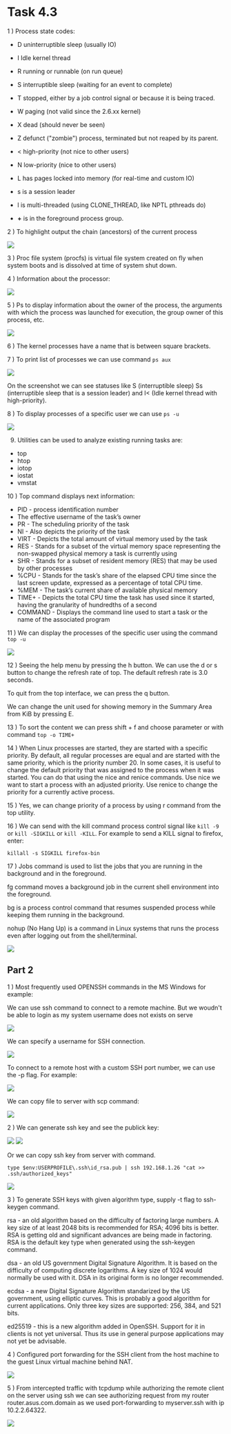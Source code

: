 # Task 4.3

1 ) Process state codes:
- D    uninterruptible sleep (usually IO)
- I    Idle kernel thread
- R    running or runnable (on run queue)
- S    interruptible sleep (waiting for an event to complete)
- T    stopped, either by a job control signal or because it is being traced.
- W    paging (not valid since the 2.6.xx kernel)
- X    dead (should never be seen)
- Z    defunct ("zombie") process, terminated but not reaped by its parent.

- <    high-priority (not nice to other users)
- N    low-priority (nice to other users)
- L    has pages locked into memory (for real-time and custom IO)
- s    is a session leader
- l    is multi-threaded (using CLONE_THREAD, like NPTL pthreads do)

- **+** is in the foreground process group.

2 ) To highlight output the chain (ancestors) of the current process

<img src="images/pstree-h.jpg">

3 ) Proc file system (procfs) is virtual file system created on fly when system boots and is dissolved at time of system shut down.

4 ) Information about the processor:

<img src="images/processor.jpg">

5 ) Ps to display information about the owner of the process, the arguments with which the process was launched for execution, the group owner of this process, etc.

<img src="images/ps-ef.jpg">

6 ) The kernel processes have a name that is between square brackets. 



7 ) To print list of processes we can use command ``ps aux`` 


<img src="images/psaux.jpg">

On the screenshot we can see statuses like S    (interruptible sleep) Ss (interruptible sleep that is a session leader) and I< (Idle kernel thread with high-priority).

8 ) To display processes of a specific user we can use ``ps -u``

<img src="images/ps-u-taras.jpg">

9) Utilities can be used to analyze existing running tasks are:
- top
- htop
- iotop
- iostat
- vmstat

10 ) Top command displays next information:

- PID - process identification number
- The effective username of the task’s owner
- PR - The scheduling priority of the task
- NI - Also depicts the priority of the task
- VIRT - Depicts the total amount of virtual memory used by the task
- RES - Stands for a subset of the virtual memory space representing the non-swapped physical memory a task is currently using
- SHR - Stands for a subset of resident memory (RES) that may be used by other processes
- %CPU - Stands for the task’s share of the elapsed CPU time since the last screen update, expressed as a percentage of total CPU time.
- %MEM - The task’s current share of available physical memory 
- TIME+ - Depicts the total CPU time the task has used since it started, having the granularity of hundredths of a second
- COMMAND - Displays the command line used to start a task or the name of the associated program

11 ) We can display the processes of the specific user using the command ``top -u``

<img src="images/ps-u.jpg">

12 ) Seeing the help menu by pressing the h button. We can use the d or s button to change the refresh rate of top. The default refresh rate is 3.0 seconds. 

To quit from the top interface, we can press the q button. 

We can change the unit used for showing memory in the Summary Area from KiB by pressing E.

13 ) To sort the content we can press shift + f and choose parameter or with command ``top -o TIME+``

14 ) When Linux processes are started, they are started with a specific priority. By default, all regular processes are equal and are started with the same priority, which is the priority number 20. In some cases, it is useful to change the default priority that was assigned to the process when it was started. You can do that using the nice and renice commands. Use nice we want to start a process with an adjusted priority. Use renice to change the priority for a currently active process.

15 ) Yes, we can change priority of a process by using r command from the top utility.

16 ) We can send with the kill command process control signal like ``kill -9`` or ``kill -SIGKILL`` or ``kill -KILL``. For example to send a KILL signal to firefox, enter:

``killall -s SIGKILL firefox-bin``

17 ) Jobs command is used to list the jobs that you are running in the background and in the foreground. 

fg command moves a background job in the current shell environment into the foreground. 

bg is a process control command that resumes suspended process while keeping them running in the background. 

nohup (No Hang Up) is a command in Linux systems that runs the process even after logging out from the shell/terminal. 

<img src="images/jobs.jpg">

## Part 2

1 ) Most frequently used OPENSSH commands in the MS
Windows for example:

We can use ssh command to connect to a remote machine. But we woudn't be able to login as my system username does not exists on serve


<img src="images/ssh-ip.jpg">

We can specify a username for SSH connection.

<img src="images/ssh-conn.jpg">

To connect to a remote host with a custom SSH port number, we can use the -p flag. For example:

<img src="images/ssh-p.jpg">

We can copy file to server with scp command:

<img src="images/copyfile.jpg">




2 ) We can generate ssh key and see the publick key:

<img src="images/ssh-key.jpg">
<img src="images/sshkey.jpg">

Or we can copy ssh key from server with command.

``type $env:USERPROFILE\.ssh\id_rsa.pub | ssh 192.168.1.26 "cat >> .ssh/authorized_keys"``

<img src="images/sshcopy.jpg">

3 ) To generate SSH keys with given algorithm type, supply -t flag to ssh-keygen command. 

rsa - an old algorithm based on the difficulty of factoring large numbers. A key size of at least 2048 bits is recommended for RSA; 4096 bits is better. RSA is getting old and significant advances are being made in factoring. RSA is the default key type when generated using the ssh-keygen command. 

dsa - an old US government Digital Signature Algorithm. It is based on the difficulty of computing discrete logarithms. A key size of 1024 would normally be used with it. DSA in its original form is no longer recommended.

ecdsa - a new Digital Signature Algorithm standarized by the US government, using elliptic curves. This is probably a good algorithm for current applications. Only three key sizes are supported: 256, 384, and 521 bits. 

ed25519 - this is a new algorithm added in OpenSSH. Support for it in clients is not yet universal. Thus its use in general purpose applications may not yet be advisable.

4 ) Configured port forwarding for the SSH client from the host machine to the guest Linux virtual machine behind NAT.

<img src="images/ssh-port.jpg">

5 ) From intercepted traffic with tcpdump while authorizing the remote client on the server using ssh we can see authorizing request from my router router.asus.com.domain as we used port-forwarding to myserver.ssh with ip 10.2.2.64322.

<img src="images/tcp.jpg">